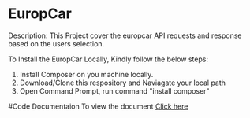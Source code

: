 # EuropCar

<bold>Description:</bold>
This Project cover the europcar API requests and response based on the users selection.


To Install the EuropCar Locally, Kindly follow the below steps:
1. Install Composer on you machine locally.
2. Download/Clone this respository and Naviagate your local path
3. Open Command Prompt, run command "install composer"

#Code Documentaion
To view the document <a href="https://htmlpreview.github.io/?https://raw.githubusercontent.com/Travelvethara/EuropCar/master/docs/classes/EuropCar.html">Click here</a>